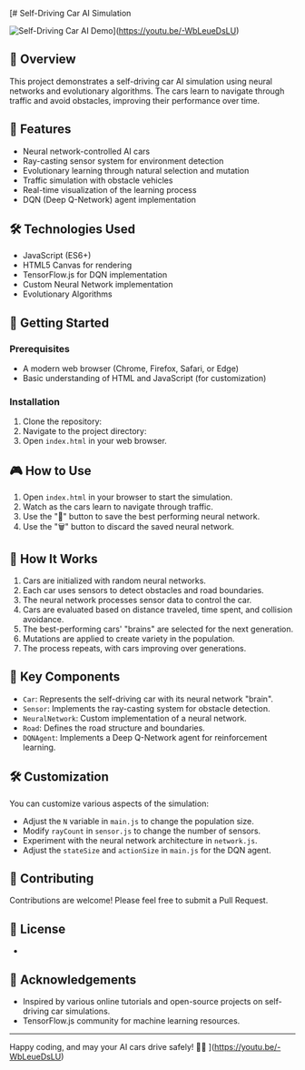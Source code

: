 [# Self-Driving Car AI Simulation

![Self-Driving Car AI Demo](https://img.youtube.com/vi/-WbLeueDsLU/0.jpg)](https://youtu.be/-WbLeueDsLU)


## 🚗 Overview

This project demonstrates a self-driving car AI simulation using neural networks and evolutionary algorithms. The cars learn to navigate through traffic and avoid obstacles, improving their performance over time.

## 🚀 Features

- Neural network-controlled AI cars
- Ray-casting sensor system for environment detection
- Evolutionary learning through natural selection and mutation
- Traffic simulation with obstacle vehicles
- Real-time visualization of the learning process
- DQN (Deep Q-Network) agent implementation

## 🛠 Technologies Used

- JavaScript (ES6+)
- HTML5 Canvas for rendering
- TensorFlow.js for DQN implementation
- Custom Neural Network implementation
- Evolutionary Algorithms

## 🏁 Getting Started

### Prerequisites

- A modern web browser (Chrome, Firefox, Safari, or Edge)
- Basic understanding of HTML and JavaScript (for customization)

### Installation

1. Clone the repository:
2. Navigate to the project directory:
3. Open `index.html` in your web browser.

## 🎮 How to Use

1. Open `index.html` in your browser to start the simulation.
2. Watch as the cars learn to navigate through traffic.
3. Use the "💾" button to save the best performing neural network.
4. Use the "🗑️" button to discard the saved neural network.

## 🧠 How It Works

1. Cars are initialized with random neural networks.
2. Each car uses sensors to detect obstacles and road boundaries.
3. The neural network processes sensor data to control the car.
4. Cars are evaluated based on distance traveled, time spent, and collision avoidance.
5. The best-performing cars' "brains" are selected for the next generation.
6. Mutations are applied to create variety in the population.
7. The process repeats, with cars improving over generations.

## 🔑 Key Components

- `Car`: Represents the self-driving car with its neural network "brain".
- `Sensor`: Implements the ray-casting system for obstacle detection.
- `NeuralNetwork`: Custom implementation of a neural network.
- `Road`: Defines the road structure and boundaries.
- `DQNAgent`: Implements a Deep Q-Network agent for reinforcement learning.

## 🛠 Customization

You can customize various aspects of the simulation:

- Adjust the `N` variable in `main.js` to change the population size.
- Modify `rayCount` in `sensor.js` to change the number of sensors.
- Experiment with the neural network architecture in `network.js`.
- Adjust the `stateSize` and `actionSize` in `main.js` for the DQN agent.

## 🤝 Contributing

Contributions are welcome! Please feel free to submit a Pull Request.

## 📜 License
-

## 🙏 Acknowledgements

- Inspired by various online tutorials and open-source projects on self-driving car simulations.
- TensorFlow.js community for machine learning resources.

---

Happy coding, and may your AI cars drive safely! 🚗💨
](https://youtu.be/-WbLeueDsLU)
